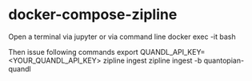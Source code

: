 # docker-compose-zipline

Open a terminal via jupyter or via command line
    docker exec -it <containerid> bash

Then issue following commands
    export QUANDL_API_KEY=<YOUR_QUANDL_API_KEY>
    zipline ingest
    zipline ingest -b quantopian-quandl
    
